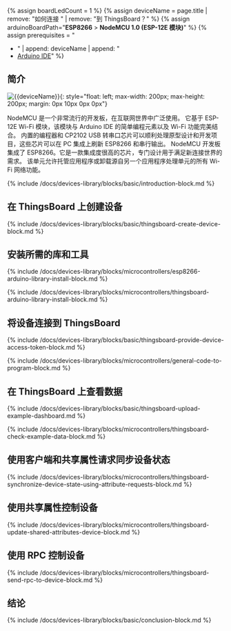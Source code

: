 {% assign boardLedCount = 1 %}
{% assign deviceName = page.title | remove: "如何连接 " | remove: "到 ThingsBoard？" %}
{% assign arduinoBoardPath="**ESP8266** > **NodeMCU 1.0 (ESP-12E 模块)**" %}
{% assign prerequisites = "
- " | append: deviceName | append: "
- [Arduino IDE](https://www.arduino.cc/en/software)"
 %}

## 简介

![{{deviceName}}](/images/devices-library/{{page.deviceImageFileName}}){: style="float: left; max-width: 200px; max-height: 200px; margin: 0px 10px 0px 0px"}

NodeMCU 是一个非常流行的开发板，在互联网世界中广泛使用。
它基于 ESP-12E Wi-Fi 模块，该模块与 Arduino IDE 的简单编程元素以及 Wi-Fi 功能完美结合。
内置的编程器和 CP2102 USB 转串口芯片可以顺利处理原型设计和开发项目，这些芯片可以在 PC 集成上刷新 ESP8266 和串行输出。
NodeMCU 开发板集成了 ESP8266。它是一款集成度很高的芯片，专门设计用于满足新连接世界的需求。
该单元允许托管应用程序或卸载源自另一个应用程序处理单元的所有 Wi-Fi 网络功能。

{% include /docs/devices-library/blocks/basic/introduction-block.md %}

## 在 ThingsBoard 上创建设备

{% include /docs/devices-library/blocks/basic/thingsboard-create-device-block.md %}

## 安装所需的库和工具

{% include /docs/devices-library/blocks/microcontrollers/esp8266-arduino-library-install-block.md %}

{% include /docs/devices-library/blocks/microcontrollers/thingsboard-arduino-library-install-block.md %}

## 将设备连接到 ThingsBoard

{% include /docs/devices-library/blocks/basic/thingsboard-provide-device-access-token-block.md %}

{% include /docs/devices-library/blocks/microcontrollers/general-code-to-program-block.md %}

## 在 ThingsBoard 上查看数据

{% include /docs/devices-library/blocks/basic/thingsboard-upload-example-dashboard.md %}

{% include /docs/devices-library/blocks/microcontrollers/thingsboard-check-example-data-block.md %}

## 使用客户端和共享属性请求同步设备状态

{% include /docs/devices-library/blocks/microcontrollers/thingsboard-synchronize-device-state-using-attribute-requests-block.md %}

## 使用共享属性控制设备

{% include /docs/devices-library/blocks/microcontrollers/thingsboard-update-shared-attributes-device-block.md %}

## 使用 RPC 控制设备

{% include /docs/devices-library/blocks/microcontrollers/thingsboard-send-rpc-to-device-block.md %}

## 结论
{% include /docs/devices-library/blocks/basic/conclusion-block.md %}